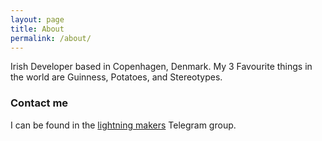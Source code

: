 ```yaml
---
layout: page
title: About
permalink: /about/
---
```


Irish Developer based in Copenhagen, Denmark. My 3 Favourite things in the world are Guinness, Potatoes, and Stereotypes.

### Contact me

I can be found in the [lightning makers](https://t.me/joinchat/EFJwOxEZmjqjTBEx2883Hw) Telegram group.
